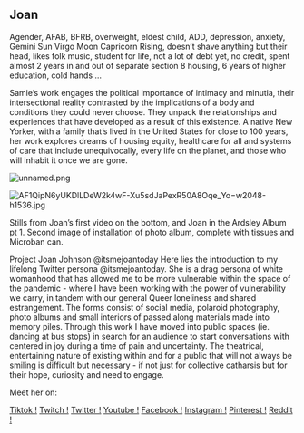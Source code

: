 ## Joan

Agender, AFAB, BFRB, overweight, eldest child, ADD, depression, anxiety, Gemini Sun Virgo Moon Capricorn Rising, doesn’t shave anything but their head, likes folk music, student for life, not a lot of debt yet, no credit, spent almost 2 years in and out of separate section 8 housing, 6 years of higher education, cold hands ... 

Samie’s work engages the political importance of intimacy and minutia, their intersectional reality contrasted by the implications of a body and conditions they could never choose. They unpack the relationships and experiences that have developed as a result of this existence. A native New Yorker, with a family that’s lived in the United States for close to 100 years, her work explores dreams of housing equity, healthcare for all and systems of care that include unequivocally, every life on the planet, and those who will inhabit it once we are gone.


![unnamed.png]({{site.baseurl}}/unnamed.png)

![AF1QipN6yUKDlLDeW2k4wF-Xu5sdJaPexR50A8Oqe_Yo=w2048-h1536.jpg]({{site.baseurl}}/AF1QipN6yUKDlLDeW2k4wF-Xu5sdJaPexR50A8Oqe_Yo=w2048-h1536.jpg)


Stills from Joan’s first video on the bottom, and Joan in the Ardsley Album pt 1.
Second image of installation of  photo album, complete with tissues and Microban can.

Project
Joan Johnson @itsmejoantoday
Here lies the introduction to my lifelong Twitter persona @itsmejoantoday. She is a drag persona of white womanhood that has allowed me to be more vulnerable within the space of the 
pandemic - where I have been working with the power of vulnerability we carry, in tandem with our general Queer loneliness and shared estrangement. The forms consist of social media, polaroid photography, photo albums and small interiors of passed along materials made into memory piles. Through this work I have moved into public spaces (ie. dancing at bus stops) in search for an audience to start conversations with centered in joy during a time of pain and 
uncertainty. The theatrical, entertaining nature of existing within and for a public that will not always be smiling is difficult but necessary - if not just for collective catharsis but for their hope, curiosity and need to engage. 

Meet her on:

[Tiktok !](https://www.tiktok.com/@itsmejoantoday?lang=en)
[Twitch !](https://www.twitch.tv/search?term=itsmejoantoday)
[Twitter !](https://twitter.com/itsmejoantoday)
[Youtube !](https://www.youtube.com/watch?v=XENCwOIuHDg&t=590s)
[Facebook !](https://www.facebook.com/people/Joan-Johnson/100059456732010)
[Instagram !](https://www.instagram.com/itsmejoantoday/)
[Pinterest !](https://www.pinterest.com/itsmejoantoday/)
[Reddit !](https://www.reddit.com/user/Itsmejoantoday/comments/ji2ce8/oh_is_this_why_i_cant_post_it_i_didnt_give_it_a/)
